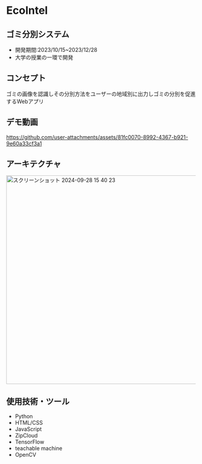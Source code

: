 # EcoIntel

## ゴミ分別システム
- 開発期間:2023/10/15~2023/12/28
- 大学の授業の一環で開発

## コンセプト
ゴミの画像を認識しその分別方法をユーザーの地域別に出力しゴミの分別を促進するWebアプリ

## デモ動画
https://github.com/user-attachments/assets/81fc0070-8992-4367-b921-9e60a33cf3a1

## アーキテクチャ
<img width="554" alt="スクリーンショット 2024-09-28 15 40 23" src="https://github.com/user-attachments/assets/c5219d04-d79c-4685-b0c7-6a2f2804ce10">

## 使用技術・ツール
- Python
- HTML/CSS
- JavaScript
- ZipCloud
- TensorFlow
- teachable machine
- OpenCV
